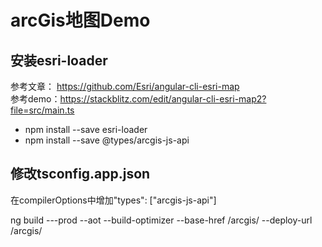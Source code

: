 # arcGis地图Demo

## 安装esri-loader  
参考文章： https://github.com/Esri/angular-cli-esri-map  
参考demo：https://stackblitz.com/edit/angular-cli-esri-map2?file=src/main.ts  
- npm install --save esri-loader
- npm install --save @types/arcgis-js-api

## 修改tsconfig.app.json
在compilerOptions中增加"types": ["arcgis-js-api"]

ng build ---prod --aot --build-optimizer --base-href /arcgis/ --deploy-url /arcgis/